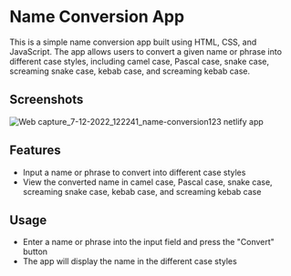 # Name Conversion App
This is a simple name conversion app built using HTML, CSS, and JavaScript. The app allows users to convert a given name or phrase into different case styles, including camel case, Pascal case, snake case, screaming snake case, kebab case, and screaming kebab case.

## Screenshots

![Web capture_7-12-2022_122241_name-conversion123 netlify app](https://user-images.githubusercontent.com/110158807/206109686-4c52b4c1-86bb-43f0-a59d-a6ce458c22cb.jpeg)

## Features
- Input a name or phrase to convert into different case styles
- View the converted name in camel case, Pascal case, snake case, screaming snake   case, kebab case, and screaming kebab case

## Usage
- Enter a name or phrase into the input field and press the "Convert" button
- The app will display the name in the different case styles
